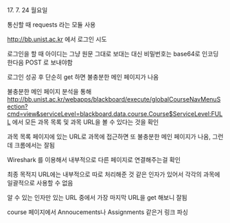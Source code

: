 17\. 7. 24 월요일

통신할 때 requests 라는 모듈 사용

http://bb.unist.ac.kr 에서 로그인 시도

로그인을 할 때 아이디는 그냥 원문 그대로 보대는 대신 비밀번호는 base64로 인코딩 한다음 POST 로 보내야함

로그인 성공 후 단순히 get 하면 불충분한 메인 페이지가 나옴

불충분한 메인 페이지 분석을 통해 http://bb.unist.ac.kr/webapps/blackboard/execute/globalCourseNavMenuSection?cmd=view&serviceLevel=blackboard.data.course.Course$ServiceLevel:FULL 에서 모든 과목 목록 및 과목 URL을 볼 수 있다는 것을 확인

과목 목록 페이지에 있는 URL로 과목에 접근하면 또 불충분한 메인 페이지가 나옴, 그런데 크롬에서는 잘됨

Wireshark 를 이용해서 내부적으로 다른 페이지로 연결해주는걸 확인

최종 목적지 URL에는 내부적으로 따로 처리해준 것 같은 인자가 있어서 각각의 과목에 일괄적으로 사용할 수 없음

알 수 있는 인자만 있는 URL 중에서 가장 마지막 URL을 get 해보니 잘됨

course 페이지에서 Annoucements나 Assignments 같은거 링크 파싱

